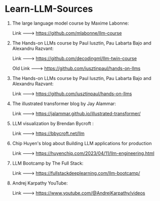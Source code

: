 # Learn-LLM-Sources

1. The large language model course by Maxime Labonne:

    Link ---> https://github.com/mlabonne/llm-course

2. The Hands-on LLMs course by Paul Iusztin, Pau Labarta Bajo and Alexandru Razvant:

    Link ---> https://github.com/decodingml/llm-twin-course

    Old Link ---> https://github.com/iusztinpaul/hands-on-llms

3. The Hands-on LLMs course by Paul Iusztin, Pau Labarta Bajo and Alexandru Razvant:

    Link ---> https://github.com/iusztinpaul/hands-on-llms

4. The illustrated transformer blog by Jay Alammar:

    Link ---> https://jalammar.github.io/illustrated-transformer/

5. LLM visualization by Brendan Bycroft :

    Link ---> https://bbycroft.net/llm

6. Chip Huyen's blog about Building LLM applications for production

    Link ---> https://huyenchip.com/2023/04/11/llm-engineering.html

7. LLM Bootcamp by The Full Stack:

    Link ---> https://fullstackdeeplearning.com/llm-bootcamp/

8. Andrej Karpathy YouTube:

    Link ---> https://www.youtube.com/@AndrejKarpathy/videos
